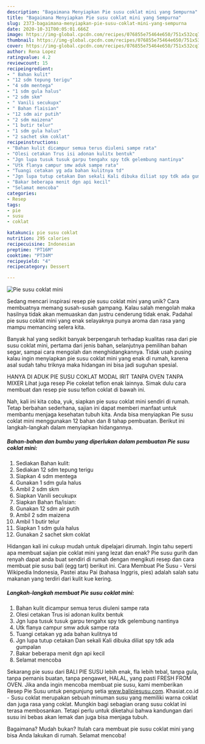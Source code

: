 ```yaml
---
description: "Bagaimana Menyiapkan Pie susu coklat mini yang Sempurna"
title: "Bagaimana Menyiapkan Pie susu coklat mini yang Sempurna"
slug: 2373-bagaimana-menyiapkan-pie-susu-coklat-mini-yang-sempurna
date: 2020-10-31T00:05:01.666Z
image: https://img-global.cpcdn.com/recipes/076855e75464e650/751x532cq70/pie-susu-coklat-mini-foto-resep-utama.jpg
thumbnail: https://img-global.cpcdn.com/recipes/076855e75464e650/751x532cq70/pie-susu-coklat-mini-foto-resep-utama.jpg
cover: https://img-global.cpcdn.com/recipes/076855e75464e650/751x532cq70/pie-susu-coklat-mini-foto-resep-utama.jpg
author: Rena Lopez
ratingvalue: 4.2
reviewcount: 15
recipeingredient:
- " Bahan kulit"
- "12 sdm tepung terigu"
- "4 sdm mentega"
- "1 sdm gula halus"
- "2 sdm skm"
- " Vanili secukupx"
- " Bahan flaisian"
- "12 sdm air putih"
- "2 sdm maizena"
- "1 butir telur"
- "1 sdm gula halus"
- "2 sachet skm coklat"
recipeinstructions:
- "Bahan kulit dicampur semua terus diuleni sampe rata"
- "Olesi cetakan Trus isi adonan kulitx bentuk"
- "Jgn lupa tusuk tusuk garpu tengahx spy tdk gelembung nantinya"
- "Utk flanya campur smw aduk sampe rata"
- "Tuangi cetakan yg ada bahan kulitnya td"
- "Jgn lupa tutup cetakan Dan sekali Kali dibuka diliat spy tdk ada gumpalan"
- "Bakar beberapa menit dgn api kecil"
- "Selamat mencoba"
categories:
- Resep
tags:
- pie
- susu
- coklat

katakunci: pie susu coklat 
nutrition: 295 calories
recipecuisine: Indonesian
preptime: "PT16M"
cooktime: "PT34M"
recipeyield: "4"
recipecategory: Dessert

---
```



![Pie susu coklat mini](https://img-global.cpcdn.com/recipes/076855e75464e650/751x532cq70/pie-susu-coklat-mini-foto-resep-utama.jpg)

Sedang mencari inspirasi resep pie susu coklat mini yang unik? Cara membuatnya memang susah-susah gampang. Kalau salah mengolah maka hasilnya tidak akan memuaskan dan justru cenderung tidak enak. Padahal pie susu coklat mini yang enak selayaknya punya aroma dan rasa yang mampu memancing selera kita.

Banyak hal yang sedikit banyak berpengaruh terhadap kualitas rasa dari pie susu coklat mini, pertama dari jenis bahan, selanjutnya pemilihan bahan segar, sampai cara mengolah dan menghidangkannya. Tidak usah pusing kalau ingin menyiapkan pie susu coklat mini yang enak di rumah, karena asal sudah tahu triknya maka hidangan ini bisa jadi suguhan spesial.

HANYA DI ADUK PIE SUSU COKLAT MODAL IRIT TANPA OVEN TANPA MIXER Lihat juga resep Pie cokelat teflon enak lainnya. Simak dulu cara membuat dan resep pie susu teflon coklat di bawah ini.


Nah, kali ini kita coba, yuk, siapkan pie susu coklat mini sendiri di rumah. Tetap berbahan sederhana, sajian ini dapat memberi manfaat untuk membantu menjaga kesehatan tubuh kita. Anda bisa menyiapkan Pie susu coklat mini menggunakan 12 bahan dan 8 tahap pembuatan. Berikut ini langkah-langkah dalam menyiapkan hidangannya.

<!--inarticleads1-->

##### Bahan-bahan dan bumbu yang diperlukan dalam pembuatan Pie susu coklat mini:

1. Sediakan  Bahan kulit:
1. Sediakan 12 sdm tepung terigu
1. Siapkan 4 sdm mentega
1. Gunakan 1 sdm gula halus
1. Ambil 2 sdm skm
1. Siapkan  Vanili secukupx
1. Siapkan  Bahan fla/isian:
1. Gunakan 12 sdm air putih
1. Ambil 2 sdm maizena
1. Ambil 1 butir telur
1. Siapkan 1 sdm gula halus
1. Gunakan 2 sachet skm coklat


Hidangan kali ini cukup mudah untuk dipelajari dirumah. Ingin tahu seperti apa membuat sajian pie coklat mini yang lezat dan enak? Pie susu gurih dan renyah dapat anda buat sendiri di rumah dengan mengikuti resep dan cara membuat pie susu bali (egg tart) berikut ini. Cara Membuat Pie Susu - Versi Wikipedia Indonesia, Pastei atau Pai (bahasa Inggris, pies) adalah salah satu makanan yang terdiri dari kulit kue kering. 

<!--inarticleads2-->

##### Langkah-langkah membuat Pie susu coklat mini:

1. Bahan kulit dicampur semua terus diuleni sampe rata
1. Olesi cetakan Trus isi adonan kulitx bentuk
1. Jgn lupa tusuk tusuk garpu tengahx spy tdk gelembung nantinya
1. Utk flanya campur smw aduk sampe rata
1. Tuangi cetakan yg ada bahan kulitnya td
1. Jgn lupa tutup cetakan Dan sekali Kali dibuka diliat spy tdk ada gumpalan
1. Bakar beberapa menit dgn api kecil
1. Selamat mencoba


Sekarang pie susu dari BALI PIE SUSU lebih enak, fla lebih tebal, tanpa gula, tanpa pemanis buatan, tanpa pengawet, HALAL, yang pasti FRESH FROM OVEN. Jika anda ingin mencoba membuat pie susu, kami memberikan Resep Pie Susu untuk pengunjung setia www.balipiesusu.com. Khasiat.co.id - Susu coklat merupakan sebuah minuman susu yang memiliki warna coklat dan juga rasa yang coklat. Mungkin bagi sebagian orang susu coklat ini terasa membosankan. Tetapi perlu untuk diketahui bahwa kandungan dari susu ini bebas akan lemak dan juga bisa menjaga tubuh. 

Bagaimana? Mudah bukan? Itulah cara membuat pie susu coklat mini yang bisa Anda lakukan di rumah. Selamat mencoba!
